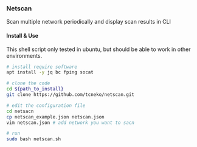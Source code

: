 ### Netscan



Scan multiple network periodically and display scan results in CLI



#### Install & Use



This shell script only tested in ubuntu, but should be able to work in other environments.

```bash
# install require software
apt install -y jq bc fping socat

# clone the code
cd ${path_to_install}
git clone https://github.com/tcneko/netscan.git

# edit the configuration file
cd netsacn
cp netscan_example.json netscan.json
vim netscan.json # add network you want to sacn

# run
sudo bash netscan.sh
```

